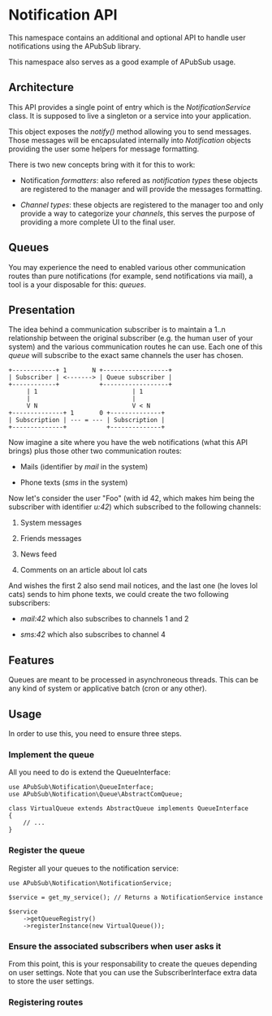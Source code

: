 # Notification API

This namespace contains an additional and optional API to handle user
notifications using the APubSub library.

This namespace also serves as a good example of APubSub usage.

## Architecture

This API provides a single point of entry which is the *NotificationService*
class. It is supposed to live a singleton or a service into your application.

This object exposes the *notify()* method allowing you to send messages. Those
messages will be encapsulated internally into *Notification* objects providing
the user some helpers for message formatting.

There is two new concepts bring with it for this to work:

* Notification *formatters*: also refered as *notification types* these
  objects are registered to the manager and will provide the messages
  formatting.

* *Channel types*: these objects are registered to the manager too and only
  provide a way to categorize your *channels*, this serves the purpose of
  providing a more complete UI to the final user.

## Queues

You may experience the need to enabled various other communication routes than
pure notifications (for example, send notifications via mail), a tool is a your
disposable for this: *queues*.

## Presentation

The idea behind a communication subscriber is to maintain a 1..n relationship
between the original subscriber (e.g. the human user of your system) and the
various communication routes he can use. Each one of this *queue* will
subscribe to the exact same channels the user has chosen.

    +------------+ 1       N +------------------+
    | Subscriber | <-------> | Queue subscriber |
    +------------+           +------------------+ 
         | 1                          | 1
         |                            |
         V N                          V < N
    +--------------+ 1       0 +--------------+
    | Subscription | --- = --- | Subscription |
    +--------------+           +--------------+ 

Now imagine a site where you have the web notifications (what this API brings)
plus those other two communication routes:

* Mails (identifier by *mail* in the system)

* Phone texts (*sms* in the system)

Now let's consider the user "Foo" (with id 42, which makes him being the
subscriber with identifier *u:42*) which subscribed to the following channels:

1. System messages

2. Friends messages

3. News feed

4. Comments on an article about lol cats

And wishes the first 2 also send mail notices, and the last one (he loves lol
cats) sends to him phone texts, we could create the two following subscribers:

* *mail:42* which also subscribes to channels 1 and 2

* *sms:42* which also subscribes to channel 4

## Features

Queues are meant to be processed in asynchroneous threads. This can be any kind
of system or applicative batch (cron or any other).

## Usage

In order to use this, you need to ensure three steps.

### Implement the queue

All you need to do is extend the QueueInterface:

    use APubSub\Notification\QueueInterface;
    use APubSub\Notification\Queue\AbstractComQueue;

    class VirtualQueue extends AbstractQueue implements QueueInterface
    {
        // ...
    }

### Register the queue

Register all your queues to the notification service:

    use APubSub\Notification\NotificationService;

    $service = get_my_service(); // Returns a NotificationService instance

    $service
        ->getQueueRegistry()
        ->registerInstance(new VirtualQueue());

### Ensure the associated subscribers when user asks it

From this point, this is your responsability to create the queues depending
on user settings. Note that you can use the SubscriberInterface extra data
to store the user settings.

### Registering routes


